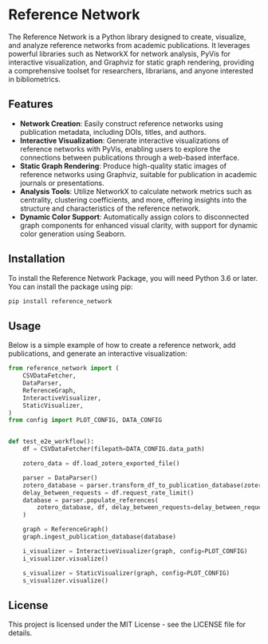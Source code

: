 # Reference Network

The Reference Network is a Python library designed to create, visualize, and analyze reference networks from academic publications. It leverages powerful libraries such as NetworkX for network analysis, PyVis for interactive visualization, and Graphviz for static graph rendering, providing a comprehensive toolset for researchers, librarians, and anyone interested in bibliometrics.

## Features

- **Network Creation**: Easily construct reference networks using publication metadata, including DOIs, titles, and authors.
- **Interactive Visualization**: Generate interactive visualizations of reference networks with PyVis, enabling users to explore the connections between publications through a web-based interface.
- **Static Graph Rendering**: Produce high-quality static images of reference networks using Graphviz, suitable for publication in academic journals or presentations.
- **Analysis Tools**: Utilize NetworkX to calculate network metrics such as centrality, clustering coefficients, and more, offering insights into the structure and characteristics of the reference network.
- **Dynamic Color Support**: Automatically assign colors to disconnected graph components for enhanced visual clarity, with support for dynamic color generation using Seaborn.

## Installation

To install the Reference Network Package, you will need Python 3.6 or later. You can install the package using pip:

```sh
pip install reference_network
```

## Usage

Below is a simple example of how to create a reference network, add publications, and generate an interactive visualization:

```python
from reference_network import (
    CSVDataFetcher,
    DataParser,
    ReferenceGraph,
    InteractiveVisualizer,
    StaticVisualizer,
)
from config import PLOT_CONFIG, DATA_CONFIG


def test_e2e_workflow():
    df = CSVDataFetcher(filepath=DATA_CONFIG.data_path)

    zotero_data = df.load_zotero_exported_file()

    parser = DataParser()
    zotero_database = parser.transform_df_to_publication_database(zotero_data)
    delay_between_requests = df.request_rate_limit()
    database = parser.populate_references(
        zotero_database, df, delay_between_requests=delay_between_requests
    )

    graph = ReferenceGraph()
    graph.ingest_publication_database(database)

    i_visualizer = InteractiveVisualizer(graph, config=PLOT_CONFIG)
    i_visualizer.visualize()

    s_visualizer = StaticVisualizer(graph, config=PLOT_CONFIG)
    s_visualizer.visualize()
```

## License

This project is licensed under the MIT License - see the LICENSE file for details.
